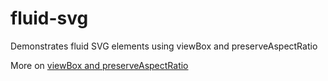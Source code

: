fluid-svg
=========

Demonstrates fluid SVG elements using viewBox and preserveAspectRatio

More on [viewBox and preserveAspectRatio](http://codepen.io/jonitrythall/blog/preserveaspectratio-in-svg)
